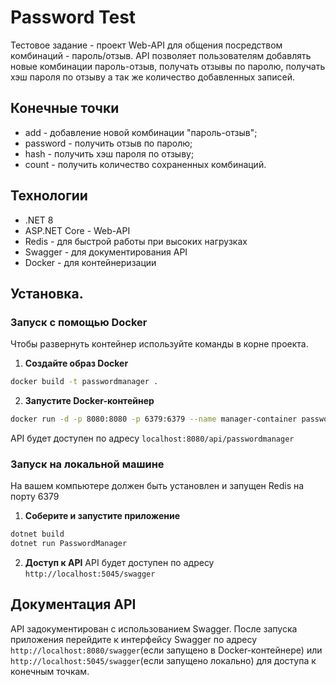# Password Test

Тестовое задание - проект Web-API для общения посредством комбинаций - пароль/отзыв.
API позволяет пользователям добавлять новые комбинации пароль-отзыв, получать отзывы по паролю, получать хэш пароля по отзыву а так же количество добавленных записей.

## Конечные точки
- add - добавление новой комбинации "пароль-отзыв";
- password - получить отзыв по паролю;
- hash - получить хэш пароля по отзыву;
- count - получить количество сохраненных комбинаций.

## Технологии

- .NET 8
- ASP.NET Core - Web-API
- Redis - для быстрой работы при высоких нагрузках
- Swagger - для документирования API
- Docker - для контейнеризации

## Установка.
### Запуск с помощью Docker
Чтобы развернуть контейнер используйте команды в корне проекта.

1. **Создайте образ Docker**
```bash
docker build -t passwordmanager . 
```
2. **Запустите Docker-контейнер**
```bash
docker run -d -p 8080:8080 -p 6379:6379 --name manager-container passwordmanager
```
API будет доступен по адресу ```localhost:8080/api/passwordmanager```
### Запуск на локальной машине
На вашем компьютере должен быть установлен и запущен Redis на порту 6379

1. **Соберите и запустите приложение**
```bash
dotnet build 
dotnet run PasswordManager
``` 
2. **Доступ к API**
API будет доступен по адресу ```http://localhost:5045/swagger```

## Документация API
API задокументирован с использованием Swagger. После запуска приложения перейдите к интерфейсу Swagger по адресу ```http://localhost:8080/swagger```(если запущено в Docker-контейнере) или ```http://localhost:5045/swagger```(если запущено локально) для доступа к конечным точкам.
